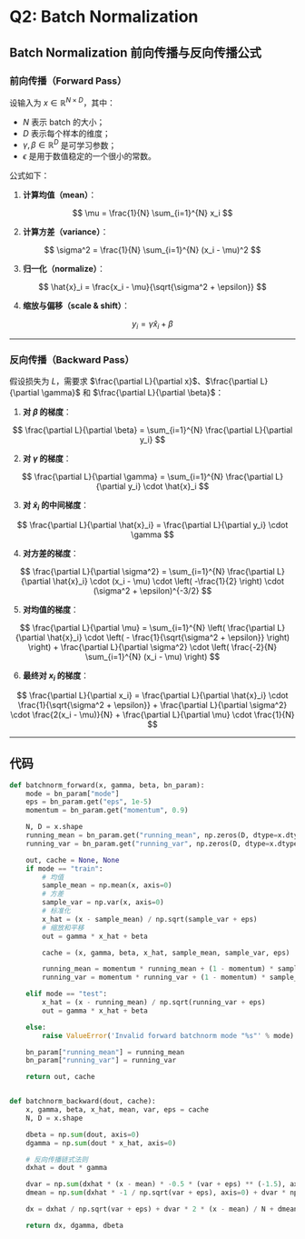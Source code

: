 # Q2: Batch Normalization

##  Batch Normalization 前向传播与反向传播公式

###  前向传播（Forward Pass）

设输入为 $x \in \mathbb{R}^{N \times D}$，其中：

- $N$ 表示 batch 的大小；
- $D$ 表示每个样本的维度；
- $\gamma, \beta \in \mathbb{R}^D$ 是可学习参数；
- $\epsilon$ 是用于数值稳定的一个很小的常数。

公式如下：

1. **计算均值（mean）**：

$$
\mu = \frac{1}{N} \sum_{i=1}^{N} x_i
$$

2. **计算方差（variance）**：

$$
\sigma^2 = \frac{1}{N} \sum_{i=1}^{N} (x_i - \mu)^2
$$

3. **归一化（normalize）**：

$$
\hat{x}_i = \frac{x_i - \mu}{\sqrt{\sigma^2 + \epsilon}}
$$

4. **缩放与偏移（scale & shift）**：

$$
y_i = \gamma \hat{x}_i + \beta
$$

---

###  反向传播（Backward Pass）

假设损失为 $L$，需要求 $\frac{\partial L}{\partial x}$、$\frac{\partial L}{\partial \gamma}$ 和 $\frac{\partial L}{\partial \beta}$：

1. **对 $\beta$ 的梯度**：

$$
\frac{\partial L}{\partial \beta} = \sum_{i=1}^{N} \frac{\partial L}{\partial y_i}
$$

2. **对 $\gamma$ 的梯度**：

$$
\frac{\partial L}{\partial \gamma} = \sum_{i=1}^{N} \frac{\partial L}{\partial y_i} \cdot \hat{x}_i
$$

3. **对 $\hat{x}_i$ 的中间梯度**：

$$
\frac{\partial L}{\partial \hat{x}_i} = \frac{\partial L}{\partial y_i} \cdot \gamma
$$

4. **对方差的梯度**：

$$
\frac{\partial L}{\partial \sigma^2} = \sum_{i=1}^{N} \frac{\partial L}{\partial \hat{x}_i} \cdot (x_i - \mu) \cdot \left( -\frac{1}{2} \right) \cdot (\sigma^2 + \epsilon)^{-3/2}
$$

5. **对均值的梯度**：

$$
\frac{\partial L}{\partial \mu} = \sum_{i=1}^{N} \left( \frac{\partial L}{\partial \hat{x}_i} \cdot \left( - \frac{1}{\sqrt{\sigma^2 + \epsilon}} \right) \right) + \frac{\partial L}{\partial \sigma^2} \cdot \left( \frac{-2}{N} \sum_{i=1}^{N} (x_i - \mu) \right)
$$

6. **最终对 $x_i$ 的梯度**：

$$
\frac{\partial L}{\partial x_i} = \frac{\partial L}{\partial \hat{x}_i} \cdot \frac{1}{\sqrt{\sigma^2 + \epsilon}} + \frac{\partial L}{\partial \sigma^2} \cdot \frac{2(x_i - \mu)}{N} + \frac{\partial L}{\partial \mu} \cdot \frac{1}{N}
$$

---

## 代码

```python
def batchnorm_forward(x, gamma, beta, bn_param):
    mode = bn_param["mode"]
    eps = bn_param.get("eps", 1e-5)
    momentum = bn_param.get("momentum", 0.9)

    N, D = x.shape
    running_mean = bn_param.get("running_mean", np.zeros(D, dtype=x.dtype))
    running_var = bn_param.get("running_var", np.zeros(D, dtype=x.dtype))

    out, cache = None, None
    if mode == "train":
        # 均值
        sample_mean = np.mean(x, axis=0)
        # 方差
        sample_var = np.var(x, axis=0)
        # 标准化
        x_hat = (x - sample_mean) / np.sqrt(sample_var + eps)
        # 缩放和平移
        out = gamma * x_hat + beta

        cache = (x, gamma, beta, x_hat, sample_mean, sample_var, eps)

        running_mean = momentum * running_mean + (1 - momentum) * sample_mean
        running_var = momentum * running_var + (1 - momentum) * sample_var

    elif mode == "test":
        x_hat = (x - running_mean) / np.sqrt(running_var + eps)
        out = gamma * x_hat + beta

    else:
        raise ValueError('Invalid forward batchnorm mode "%s"' % mode)

    bn_param["running_mean"] = running_mean
    bn_param["running_var"] = running_var

    return out, cache


def batchnorm_backward(dout, cache):
    x, gamma, beta, x_hat, mean, var, eps = cache
    N, D = x.shape

    dbeta = np.sum(dout, axis=0)
    dgamma = np.sum(dout * x_hat, axis=0)

    # 反向传播链式法则
    dxhat = dout * gamma

    dvar = np.sum(dxhat * (x - mean) * -0.5 * (var + eps) ** (-1.5), axis=0)
    dmean = np.sum(dxhat * -1 / np.sqrt(var + eps), axis=0) + dvar * np.mean(-2 * (x - mean), axis=0)

    dx = dxhat / np.sqrt(var + eps) + dvar * 2 * (x - mean) / N + dmean / N

    return dx, dgamma, dbeta

```